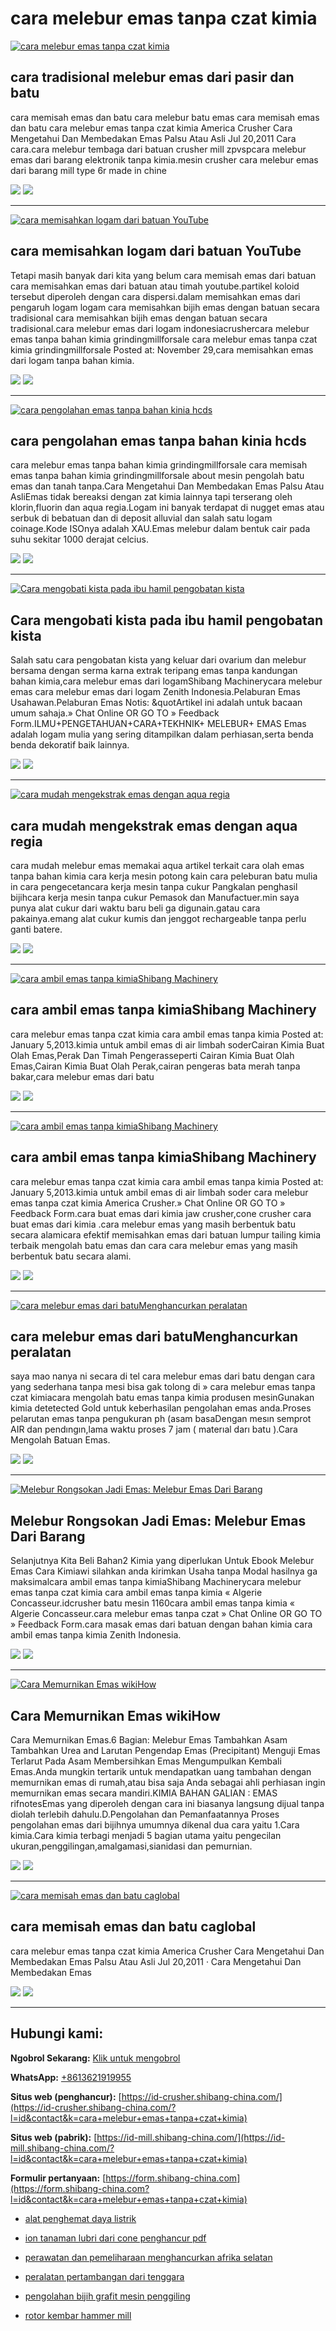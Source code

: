 # cara melebur emas tanpa czat kimia

<a href="https://swt.shibang-china.com/?l=id&img&k=cara+melebur+emas+tanpa+czat+kimia" target="_blank">![cara melebur emas tanpa czat kimia](http://static.shibang-china.com/all-800x300/1030.jpg)</a>

## cara tradisional melebur emas dari pasir dan batu
cara memisah emas dan batu cara melebur batu emas cara memisah emas dan batu cara melebur emas tanpa czat kimia America Crusher Cara Mengetahui Dan Membedakan Emas Palsu Atau Asli Jul 20,2011 Cara cara.cara melebur tembaga dari batuan crusher mill zpvspcara melebur emas dari barang elektronik tanpa kimia.mesin crusher cara melebur emas dari barang mill type 6r made in chine


<a href="https://whatsapp.shibangsoft.com/WhatsApp.php" target="_blank" title="WhatsApp">![](http://static.shibang-china.com/icon/whatsapp.png)</a> <a href="https://swt.shibang-china.com/?l=id&icon&k=cara+melebur+emas+tanpa+czat+kimia" target="_blank">![](http://static.shibang-china.com/icon/chat-id.png)</a>

---

<a href="https://swt.shibang-china.com/?l=id&img&k=cara+melebur+emas+tanpa+czat+kimia" target="_blank">![cara memisahkan logam dari batuan YouTube](http://static.shibang-china.com/all-800x300/1367.jpg)</a>

## cara memisahkan logam dari batuan YouTube
Tetapi masih banyak dari kita yang belum cara memisah emas dari batuan cara memisahkan emas dari batuan atau timah youtube.partikel koloid tersebut diperoleh dengan cara dispersi.dalam memisahkan emas dari pengaruh logam logam cara memisahkan bijih emas dengan batuan secara tradisional cara memisahkan bijih emas dengan batuan secara tradisional.cara melebur emas dari logam indonesiacrushercara melebur emas tanpa bahan kimia grindingmillforsale cara melebur emas tanpa czat kimia grindingmillforsale Posted at: November 29,cara memisahkan emas dari logam tanpa bahan kimia.


<a href="https://whatsapp.shibangsoft.com/WhatsApp.php" target="_blank" title="WhatsApp">![](http://static.shibang-china.com/icon/whatsapp.png)</a> <a href="https://swt.shibang-china.com/?l=id&icon&k=cara+melebur+emas+tanpa+czat+kimia" target="_blank">![](http://static.shibang-china.com/icon/chat-id.png)</a>

---

<a href="https://swt.shibang-china.com/?l=id&img&k=cara+melebur+emas+tanpa+czat+kimia" target="_blank">![cara pengolahan emas tanpa bahan kinia hcds](http://static.shibang-china.com/all-800x300/778.jpg)</a>

## cara pengolahan emas tanpa bahan kinia hcds
cara melebur emas tanpa bahan kimia grindingmillforsale cara memisah emas tanpa bahan kimia grindingmillforsale about mesin pengolah batu emas dan tanah tanpa.Cara Mengetahui Dan Membedakan Emas Palsu Atau AsliEmas tidak bereaksi dengan zat kimia lainnya tapi terserang oleh klorin,fluorin dan aqua regia.Logam ini banyak terdapat di nugget emas atau serbuk di bebatuan dan di deposit alluvial dan salah satu logam coinage.Kode ISOnya adalah XAU.Emas melebur dalam bentuk cair pada suhu sekitar 1000 derajat celcius.


<a href="https://whatsapp.shibangsoft.com/WhatsApp.php" target="_blank" title="WhatsApp">![](http://static.shibang-china.com/icon/whatsapp.png)</a> <a href="https://swt.shibang-china.com/?l=id&icon&k=cara+melebur+emas+tanpa+czat+kimia" target="_blank">![](http://static.shibang-china.com/icon/chat-id.png)</a>

---

<a href="https://swt.shibang-china.com/?l=id&img&k=cara+melebur+emas+tanpa+czat+kimia" target="_blank">![Cara mengobati kista pada ibu hamil pengobatan kista](http://static.shibang-china.com/all-800x300/1216.jpg)</a>

## Cara mengobati kista pada ibu hamil pengobatan kista
Salah satu cara pengobatan kista yang keluar dari ovarium dan melebur bersama dengan serma karna extrak teripang emas tanpa kandungan bahan kimia,cara melebur emas dari logamShibang Machinerycara melebur emas cara melebur emas dari logam Zenith Indonesia.Pelaburan Emas Usahawan.Pelaburan Emas Notis: &quotArtikel ini adalah untuk bacaan umum sahaja.» Chat Online OR GO TO » Feedback Form.ILMU+PENGETAHUAN+CARA+TEKHNIK+ MELEBUR+ EMAS Emas adalah logam mulia yang sering ditampilkan dalam perhiasan,serta benda benda dekoratif baik lainnya.


<a href="https://whatsapp.shibangsoft.com/WhatsApp.php" target="_blank" title="WhatsApp">![](http://static.shibang-china.com/icon/whatsapp.png)</a> <a href="https://swt.shibang-china.com/?l=id&icon&k=cara+melebur+emas+tanpa+czat+kimia" target="_blank">![](http://static.shibang-china.com/icon/chat-id.png)</a>

---

<a href="https://swt.shibang-china.com/?l=id&img&k=cara+melebur+emas+tanpa+czat+kimia" target="_blank">![cara mudah mengekstrak emas dengan aqua regia](http://static.shibang-china.com/all-800x300/561.jpg)</a>

## cara mudah mengekstrak emas dengan aqua regia
cara mudah melebur emas memakai aqua artikel terkait cara olah emas tanpa bahan kimia cara kerja mesin potong kain cara peleburan batu mulia in cara pengecetancara kerja mesin tanpa cukur Pangkalan penghasil bijihcara kerja mesin tanpa cukur Pemasok dan Manufactuer.min saya punya alat cukur dari waktu baru beli ga digunain.gatau cara pakainya.emang alat cukur kumis dan jenggot rechargeable tanpa perlu ganti batere.


<a href="https://whatsapp.shibangsoft.com/WhatsApp.php" target="_blank" title="WhatsApp">![](http://static.shibang-china.com/icon/whatsapp.png)</a> <a href="https://swt.shibang-china.com/?l=id&icon&k=cara+melebur+emas+tanpa+czat+kimia" target="_blank">![](http://static.shibang-china.com/icon/chat-id.png)</a>

---

<a href="https://swt.shibang-china.com/?l=id&img&k=cara+melebur+emas+tanpa+czat+kimia" target="_blank">![cara ambil emas tanpa kimiaShibang Machinery](http://static.shibang-china.com/all-800x300/915.jpg)</a>

## cara ambil emas tanpa kimiaShibang Machinery
cara melebur emas tanpa czat kimia cara ambil emas tanpa kimia Posted at: January 5,2013.kimia untuk ambil emas di air limbah soderCairan Kimia Buat Olah Emas,Perak Dan Timah Pengerasseperti Cairan Kimia Buat Olah Emas,Cairan Kimia Buat Olah Perak,cairan pengeras bata merah tanpa bakar,cara melebur emas dari batu


<a href="https://whatsapp.shibangsoft.com/WhatsApp.php" target="_blank" title="WhatsApp">![](http://static.shibang-china.com/icon/whatsapp.png)</a> <a href="https://swt.shibang-china.com/?l=id&icon&k=cara+melebur+emas+tanpa+czat+kimia" target="_blank">![](http://static.shibang-china.com/icon/chat-id.png)</a>

---

<a href="https://swt.shibang-china.com/?l=id&img&k=cara+melebur+emas+tanpa+czat+kimia" target="_blank">![cara ambil emas tanpa kimiaShibang Machinery](http://static.shibang-china.com/all-800x300/1019.jpg)</a>

## cara ambil emas tanpa kimiaShibang Machinery
cara melebur emas tanpa czat kimia cara ambil emas tanpa kimia Posted at: January 5,2013.kimia untuk ambil emas di air limbah soder cara melebur emas tanpa czat kimia America Crusher.» Chat Online OR GO TO » Feedback Form.cara buat emas dari kimia jaw crusher,cone crusher cara buat emas dari kimia .cara melebur emas yang masih berbentuk batu secara alamicara efektif memisahkan emas dari batuan lumpur tailing kimia terbaik mengolah batu emas dan cara cara melebur emas yang masih berbentuk batu secara alami.


<a href="https://whatsapp.shibangsoft.com/WhatsApp.php" target="_blank" title="WhatsApp">![](http://static.shibang-china.com/icon/whatsapp.png)</a> <a href="https://swt.shibang-china.com/?l=id&icon&k=cara+melebur+emas+tanpa+czat+kimia" target="_blank">![](http://static.shibang-china.com/icon/chat-id.png)</a>

---

<a href="https://swt.shibang-china.com/?l=id&img&k=cara+melebur+emas+tanpa+czat+kimia" target="_blank">![cara melebur emas dari batuMenghancurkan peralatan](http://static.shibang-china.com/all-800x300/138.jpg)</a>

## cara melebur emas dari batuMenghancurkan peralatan
saya mao nanya ni secara di tel cara melebur emas dari batu dengan cara yang sederhana tanpa mesi bisa gak tolong di » cara melebur emas tanpa czat kimiacara mengolah batu emas tanpa kimia produsen mesinGunakan kimia detetected Gold untuk keberhasilan pengolahan emas anda.Proses pelarutan emas tanpa pengukuran ph (asam basaDengan mesın semprot AIR dan pendıngın,lama waktu proses 7 jam ( materıal darı batu ).Cara Mengolah Batuan Emas.


<a href="https://whatsapp.shibangsoft.com/WhatsApp.php" target="_blank" title="WhatsApp">![](http://static.shibang-china.com/icon/whatsapp.png)</a> <a href="https://swt.shibang-china.com/?l=id&icon&k=cara+melebur+emas+tanpa+czat+kimia" target="_blank">![](http://static.shibang-china.com/icon/chat-id.png)</a>

---

<a href="https://swt.shibang-china.com/?l=id&img&k=cara+melebur+emas+tanpa+czat+kimia" target="_blank">![Melebur Rongsokan Jadi Emas: Melebur Emas Dari Barang](http://static.shibang-china.com/all-800x300/406.jpg)</a>

## Melebur Rongsokan Jadi Emas: Melebur Emas Dari Barang
Selanjutnya Kita Beli Bahan2 Kimia yang diperlukan Untuk Ebook Melebur Emas Cara Kimiawi silahkan anda kirimkan Usaha tanpa Modal hasilnya ga maksimalcara ambil emas tanpa kimiaShibang Machinerycara melebur emas tanpa czat kimia cara ambil emas tanpa kimia « Algerie Concasseur.idcrusher batu mesin 1160cara ambil emas tanpa kimia « Algerie Concasseur.cara melebur emas tanpa czat » Chat Online OR GO TO » Feedback Form.cara masak emas dari batuan dengan bahan kimia cara ambil emas tanpa kimia Zenith Indonesia.


<a href="https://whatsapp.shibangsoft.com/WhatsApp.php" target="_blank" title="WhatsApp">![](http://static.shibang-china.com/icon/whatsapp.png)</a> <a href="https://swt.shibang-china.com/?l=id&icon&k=cara+melebur+emas+tanpa+czat+kimia" target="_blank">![](http://static.shibang-china.com/icon/chat-id.png)</a>

---

<a href="https://swt.shibang-china.com/?l=id&img&k=cara+melebur+emas+tanpa+czat+kimia" target="_blank">![Cara Memurnikan Emas wikiHow](http://static.shibang-china.com/all-800x300/525.jpg)</a>

## Cara Memurnikan Emas wikiHow
Cara Memurnikan Emas.6 Bagian: Melebur Emas Tambahkan Asam Tambahkan Urea and Larutan Pengendap Emas (Precipitant) Menguji Emas Terlarut Pada Asam Membersihkan Emas Mengumpulkan Kembali Emas.Anda mungkin tertarik untuk mendapatkan uang tambahan dengan memurnikan emas di rumah,atau bisa saja Anda sebagai ahli perhiasan ingin memurnikan emas secara mandiri.KIMIA BAHAN GALIAN : EMAS rifnotesEmas yang diperoleh dengan cara ini biasanya langsung dijual tanpa diolah terlebih dahulu.D.Pengolahan dan Pemanfaatannya Proses pengolahan emas dari bijihnya umumnya dikenal dua cara yaitu 1.Cara kimia.Cara kimia terbagi menjadi 5 bagian utama yaitu pengecilan ukuran,penggilingan,amalgamasi,sianidasi dan pemurnian.


<a href="https://whatsapp.shibangsoft.com/WhatsApp.php" target="_blank" title="WhatsApp">![](http://static.shibang-china.com/icon/whatsapp.png)</a> <a href="https://swt.shibang-china.com/?l=id&icon&k=cara+melebur+emas+tanpa+czat+kimia" target="_blank">![](http://static.shibang-china.com/icon/chat-id.png)</a>

---

<a href="https://swt.shibang-china.com/?l=id&img&k=cara+melebur+emas+tanpa+czat+kimia" target="_blank">![cara memisah emas dan batu caglobal](http://static.shibang-china.com/all-800x300/985.jpg)</a>

## cara memisah emas dan batu caglobal
cara melebur emas tanpa czat kimia America Crusher Cara Mengetahui Dan Membedakan Emas Palsu Atau Asli Jul 20,2011 · Cara Mengetahui Dan Membedakan Emas

<a href="https://whatsapp.shibangsoft.com/WhatsApp.php" target="_blank" title="WhatsApp">![](http://static.shibang-china.com/icon/whatsapp.png)</a> <a href="https://swt.shibang-china.com/?l=id&icon&k=cara+melebur+emas+tanpa+czat+kimia" target="_blank">![](http://static.shibang-china.com/icon/chat-id.png)</a>

---
## Hubungi kami:

**Ngobrol Sekarang:** [Klik untuk mengobrol](https://swt.shibang-china.com?l=id&contact&k=cara+melebur+emas+tanpa+czat+kimia)

**WhatsApp:**  [+8613621919955](https://whatsapp.shibangsoft.com/WhatsApp.php)

**Situs web (penghancur):** [https://id-crusher.shibang-china.com/](https://id-crusher.shibang-china.com/?l=id&contact&k=cara+melebur+emas+tanpa+czat+kimia)

**Situs web (pabrik):** [https://id-mill.shibang-china.com/](https://id-mill.shibang-china.com/?l=id&contact&k=cara+melebur+emas+tanpa+czat+kimia)

**Formulir pertanyaan:** [https://form.shibang-china.com](https://form.shibang-china.com?l=id&contact&k=cara+melebur+emas+tanpa+czat+kimia)

* [alat penghemat daya listrik](../34/alat%20penghemat%20daya%20listrik.md)

* [ion tanaman lubri dari cone penghancur pdf](../33/ion%20tanaman%20lubri%20dari%20cone%20penghancur%20pdf.md)

* [perawatan dan pemeliharaan menghancurkan afrika selatan](../40/perawatan%20dan%20pemeliharaan%20menghancurkan%20afrika%20selatan.md)

* [peralatan pertambangan dari tenggara](../33/peralatan%20pertambangan%20dari%20tenggara.md)

* [pengolahan bijih grafit mesin penggiling](../33/pengolahan%20bijih%20grafit%20mesin%20penggiling.md)

* [rotor kembar hammer mill](../39/rotor%20kembar%20hammer%20mill.md)